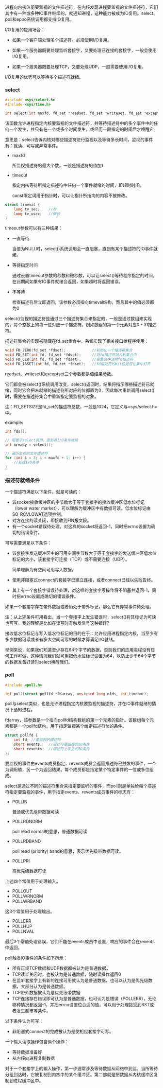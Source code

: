 进程向内核注册要监视的文件描述符，在内核发现进程要监视的文件描述符，它们其中有一种或多种IO事件继续的，就通知进程，这种能力被成为IO复用。select、poll和epoo系统调用都支持IO复用。

I/O复用的应用场合：

- 如果一个客户端处理多个描述符，必须使用I/O复用。

- 如果一个服务器既要处理监听套接字，又要处理已连接的套接字，一般会使用I/O复用。

- 如果一个服务器既要处理TCP，又要处理UDP，一般需要使用I/O复用。

I/O复用的优势可以等待多个描述符就绪。



### select

```c
#include <sys/select.h>
#include <sys/time.h>

int select(int maxfd, fd_set *readset, fd_set *writeset, fd_set *exceptset, const struct timeval *timeout);
```

该函数允许进程指定内核要监视的文件描述符，并等待描述符中的多个事件中的任何一个发生，并只有在一个或多个时间发生，或经历一段指定的时间后才唤醒它。

意思是：select告诉内核对哪些描述符进行监视以及等待多长时间，监视的事件有：就读、可写或异常事件。

- maxfd

  所监视描述符的最大个数，一般是描述符的值加1

- timeout

  指定内核等待所指定描述符中任何一个事件就绪的时间，即超时时间。

  const限定词用于指针时，可以让指针所指向的内容不被修改。

```c
struct timeval {
    long tv_sec;	//秒
    long tv_usec;	//微秒
}
```

timeout参数可以有三种结果：

- 一直等待

  当值为NULL时，select()系统调用会一直阻塞，直到有某个描述符的IO事件就绪。

- 等待指定时间

  通过设置timeout参数的秒数和微秒数，可以让select()等待程序指定的时间。在此期间如果有IO事件就绪会返回，如果超时将返回错误。

- 不等待

  检查描述符后立即返回，该参数必须指向timeval结构，而且其中的值必须都为0



select()监视的描述符是通过三个描述符集合来指定的，一般是通过数组来实现的，每个整数上的每一位对应一个描述符。例如数组的第一个元素对应0 - 31描述符。

描述符集合的实现被隐藏在fd_set集合中，系统实现了相关接口给程序使用：

```c
void FD_ZERO(fd_set *fdset);			//初始化一个描述符集合
void FD_SET(int fd, fd_set *fdset);		//将fd描述符加入到集合中
void FD_CLR(int fd, fd_set *fdset);		//在集合中清除fd描述符
void FD_ISSET(int fd, fd_set *fdset);	//fd描述符的bit位是否在集中打开
```

readset、writeset和exceptset三个参数都是值结果参数。

它们都会被select()系统调用改变，select()返回时，结果将指示哪些描述符已就绪，同时它会把未就绪的描述符所对应的位都置为0，因此每次重新调用select()时，需要在描述符集合中重新指定要监视的对象。

注：FD_SETSIZE是fd_set的描述符总数，一般是1024，它定义与<sys/select.h>中。



example:

```c
int fds[];

// 阻塞于select调用，直到有I/O条件继续
int nready = select();

// 遍历监视的文件描述符
for (int i = 3; i < maxfd + 1; i++) {
    //处理I/O条件
}
```



### 描述符就绪条件

一个描述符满足以下条件，就是可读的：

- 该socket接收缓冲区的字节数大于等于套接字的接收缓冲区低水位标记（lower water market），可以理解为缓冲区中有数据可读。低水位标记由SO_RCVLOWAT选项控制。
- 对方连接的读关闭，即接收到FIN报文段。
- 有一个socket错误待处理，对这样的socket将返回-1，同时把errno设置为确切的错误条件。

可写需要满足以下条件：

- 该套接字发送缓冲区中的可用空间字节数大于等于套接字的发送缓冲区低水位标记的大小，该套接字可连接（TCP）或不需要连接（UDP）。

  简单理解为有空间可用写入数据。

- 使用非阻塞式connect的套接字已建立连接，或者connect已经以失败告终。

- 其上有一个套接字错误待处理，对这样的套接字写操作将不阻塞并返回-1，同时把errno设置成确切的错误条件。

如果一个套接字存在带外数据或者仍处于带外标记，那么它有异常事件待处理。

注：从上述条件可用看出，当一个套接字上发生错误时，select()将其标记为可读也可写。我的理解是比如在读写时有触发信号这种错误?



接收低水位标记与写入低水位标记的目的在于：允许应用进程指定内核，当至少有多少数据可读或者有多大空间可写的时候才算满足I/O就绪。

举例来说，如果我们知道至少存在64个字节的数据，否则我们的应用进程没有任何工作可做，这种情况我们就可用把低水位标记设置为64，以防止少于64个字节的数据准备好读时select唤醒我们。



### poll

```c
#include <poll.h>

int poll(struct pollfd *fdarray, unsigned long nfds, int timeout);
```

poll与select类似，也是允许进程指定内核要监视的描述符，并在IO事件就绪的情况下通知进程。

fdarray，该参数是一个指向pollfd结构数组的第一个元素的指针。该数组每个元素都是一个pollfd结构，用于指定监视某个给定描述符fd的条件。

```c
struct pollfd {
    int fd;	//要监视的描述符
    short events;	//描述符要监视的IO条件
    short revents;	//描述符上发生的IO条件
};
```

要监视的事件由events成员指定，revents成员会返回描述符已触发的事件，一个为调用值，另一个为返回结果。每个成员都是指定某个特定事件的一位或多位组成。



select是通过不同的描述符集合来指定要监听的事件，而poll则是单独给每个描述符指定要监视的事件，用于指定events、revents成员事件的标志有：

- POLLIN

  普通或优先级带数据可读

- POLLRDNORM

  poll read normal的意思，普通数据可读

- POLLRDBAND

  poll read (priority) band的意思，表示优先级带数据可读。

- POLLPRI

  高优先级数据可读

上述四个常值用于处理输入。

- POLLOUT
- POLLWRNORM
- POLLWRBAND

这3个常值用于处理输出。

- POLLERR
- POLLHUP
- POLLNVAL

最后3个常值处理错误，它们不能在events成员中设置，响应的事件会在revents中返回。



poll触发IO事件的条件如下所示：

- 所有正规TCP数据和UDP数据都被认为是普通数据。
- TCP读半关闭时，也被认为是普通数据，随时读操作返回0
- 在监听套接字上有新的连接可用就认为是普通数据，也可以认为是优先级数据，大部分认为是普通数据。
- TCP带外数据被认为是优先级带数据
- TCP连接存在错误即可认为是普通数据，也可认为是错误（POLLERR），无论哪种情况都返回-1，并把errno设置位合适的值，可以用于处理接受到RST或者发生超市等条件。

以下条件认为可写：

- 非阻塞式connect的完成被认为是使相应套接字可写。







一个输入读取操作包含俩个操作：

- 等待数据准备好
- 从内核向进程复制数据

对于一个套接字上的输入操作，第一步通常涉及等待数据从网络中到达。当所等待分组到达时，它被复制到内核中的某个缓冲区。第二部就是把数据从内核缓冲区复制到进程缓冲区中。
